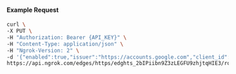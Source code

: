 <!-- Code generated for API Clients. DO NOT EDIT. -->

#### Example Request

```bash
curl \
-X PUT \
-H "Authorization: Bearer {API_KEY}" \
-H "Content-Type: application/json" \
-H "Ngrok-Version: 2" \
-d '{"enabled":true,"issuer":"https://accounts.google.com","client_id":"some-client-id","client_secret":"some-client-secret","scopes":["profile"]}' \
https://api.ngrok.com/edges/https/edghts_2bIPiibn9Z3zLEGFU9zhjtqHIE3/routes/edghtsrt_2bIPimRDNpofJHqhPCPvUDiTnK5/oidc
```
